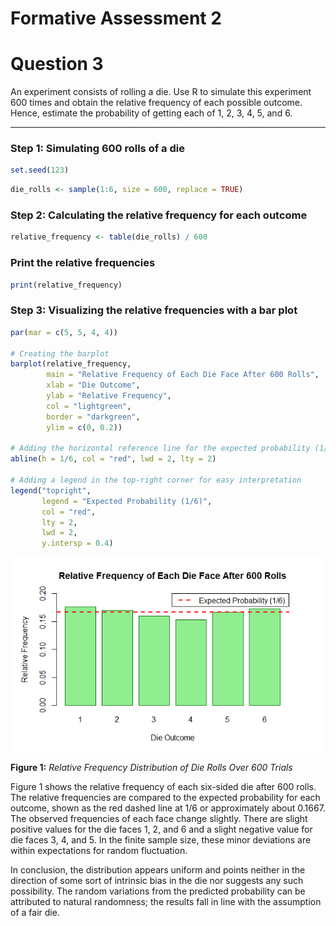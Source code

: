 # Formative Assessment 2

# Question 3

An experiment consists of rolling a die. Use R to simulate this experiment 600 times and obtain the relative frequency of each possible outcome. Hence, estimate the probability of getting each of 1, 2, 3, 4, 5, and 6.
___

### Step 1: Simulating 600 rolls of a die

```r
set.seed(123)
```
```r
die_rolls <- sample(1:6, size = 600, replace = TRUE)  
```

### Step 2: Calculating the relative frequency for each outcome
```r
relative_frequency <- table(die_rolls) / 600
```

### Print the relative frequencies
```r
print(relative_frequency)
```

### Step 3: Visualizing the relative frequencies with a bar plot
```r
par(mar = c(5, 5, 4, 4))

# Creating the barplot
barplot(relative_frequency, 
        main = "Relative Frequency of Each Die Face After 600 Rolls", 
        xlab = "Die Outcome", 
        ylab = "Relative Frequency", 
        col = "lightgreen", 
        border = "darkgreen", 
        ylim = c(0, 0.2))  

# Adding the horizontal reference line for the expected probability (1/6)
abline(h = 1/6, col = "red", lwd = 2, lty = 2)

# Adding a legend in the top-right corner for easy interpretation
legend("topright", 
       legend = "Expected Probability (1/6)", 
       col = "red", 
       lty = 2, 
       lwd = 2,
       y.intersp = 0.4)

```
![](FA2_Files/barplot.png)

**Figure 1:** *Relative Frequency Distribution of Die Rolls Over 600 Trials*

Figure 1 shows the relative frequency of each six-sided die after 600 rolls. The relative frequencies are compared to the expected probability for each outcome, shown as the red dashed line at $1/6$ or approximately about 0.1667. The observed frequencies of each face change slightly. There are slight positive values for the die faces 1, 2, and 6 and a slight negative value for die faces 3, 4, and 5. In the finite sample size, these minor deviations are within expectations for random fluctuation.

In conclusion, the distribution appears uniform and points neither in the direction of some sort of intrinsic bias in the die nor suggests any such possibility. The random variations from the predicted probability can be attributed to natural randomness; the results fall in line with the assumption of a fair die.

